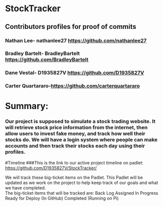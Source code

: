 # StockTracker

## Contributors profiles for proof of commits
### Nathan Lee- nathanlee27 https://github.com/nathanlee27
### Bradley Bartelt- BradleyBartelt https://github.com/BradleyBartelt
### Dane Vestal- D1935827V https://github.com/D1935827V
### Carter Quartararo-https://github.com/carterquartararo

# Summary: 
### Our project is supposed to simulate a stock trading website. It will retrieve stock price information from the internet, then allow users to invest fake money, and track how well their stocks do. We will have a login system where people can make accounts and then track their stocks each day using their profiles.

#Timeline
###This is the link to our active project timeline on padlet: https://github.com/D1935827V/StockTracker/
 
We will track these big-ticket items on the Padlet. This Padlet will be updated as we work on the project to help keep track of our goals and what we have completed.    
The big-ticket items that will be tracked are:
 Back Log
Assigned
In Progress
Ready for Deploy (In GitHub)
Completed (Running on Pi)   

